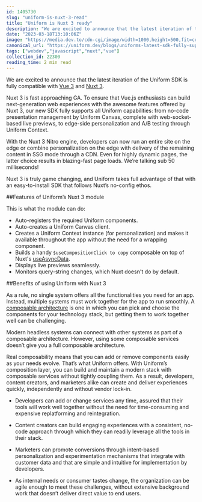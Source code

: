 ```yaml
---
id: 1405730
slug: "uniform-is-nuxt-3-read"
title: "Uniform is Nuxt 3 ready"
description: "We are excited to announce that the latest iteration of the Uniform SDK is fully compatible with Vue..."
date: "2023-03-18T13:10:06Z"
image: "https://media.dev.to/cdn-cgi/image/width=1000,height=500,fit=cover,gravity=auto,format=auto/https%3A%2F%2Fdev-to-uploads.s3.amazonaws.com%2Fuploads%2Farticles%2F96gzr0p69e9frwbj3i8w.png"
canonical_url: "https://uniform.dev/blogs/uniforms-latest-sdk-fully-supports-vue-3-and-nuxt-3"
tags: ["webdev","javascript","nuxt","vue"]
collection_id: 22300
reading_time: 2 min read
---
```


We are excited to announce that the latest iteration of the Uniform SDK is fully compatible with [Vue 3](https://blog.vuejs.org/posts/vue-3-as-the-new-default.html) and [Nuxt 3](https://v3.nuxtjs.org/). 

Nuxt 3 is fast approaching GA. To ensure that Vue.js enthusiasts can build next-generation web experiences with the awesome features offered by Nuxt 3, our new SDK fully supports all Uniform capabilities: from no-code presentation management by Uniform Canvas, complete with web-socket-based live previews, to edge-side personalization and A/B testing through Uniform Context. 

With the Nuxt 3 Nitro engine, developers can now run an entire site on the edge or combine personalization on the edge with delivery of the remaining content in SSG mode through a CDN. Even for highly dynamic pages, the latter choice results in blazing-fast page loads. We’re talking sub 50 milliseconds!

Nuxt 3 is truly game changing, and Uniform takes full advantage of that with an easy-to-install SDK that follows Nuxt’s no-config ethos.

##Features of Uniform’s Nuxt 3 module

This is what the module can do:

*   Auto-registers the required Uniform components.
*   Auto-creates a Uniform Canvas client.
*   Creates a Uniform Context instance (for personalization) and makes it available throughout the app without the need for a wrapping component.
*   Builds a handy `$useCompositionClick to copy` composable on top of Nuxt's [useAsyncData](https://v3.nuxtjs.org/api/composables/use-async-data).
*   Displays live previews seamlessly.
*   Monitors query-string changes, which Nuxt doesn't do by default.
    
##Benefits of using Uniform with Nuxt 3

As a rule, no single system offers all the functionalities you need for an app. Instead, multiple systems must work together for the app to run smoothly. A [composable architecture](https://uniform.dev/blogs/composable-architecture/composable-platforms-what-why-how) is one in which you can pick and choose the components for your technology stack, but getting them to work together well can be challenging. 

Modern headless systems can connect with other systems as part of a composable architecture. However, using some composable services doesn’t give you a full composable architecture.

Real composability means that you can add or remove components easily as your needs evolve. That’s what Uniform offers. With Uniform’s composition layer, you can build and maintain a modern stack with composable services without tightly coupling them. As a result, developers, content creators, and marketers alike can create and deliver experiences quickly, independently and without vendor lock-in.

*   Developers can add or change services any time, assured that their tools will work well together without the need for time-consuming and expensive replatforming and reintegration.
    
*   Content creators can build engaging experiences with a consistent, no-code approach through which they can readily leverage all the tools in their stack.
    
*   Marketers can promote conversions through intent-based personalization and experimentation mechanisms that integrate with customer data and that are simple and intuitive for implementation by developers.
    
*   As internal needs or consumer tastes change, the organization can be agile enough to meet these challenges, without extensive background work that doesn’t deliver direct value to end users.